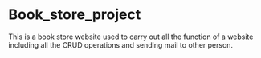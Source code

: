 # Book_store_project
This is a book store website used to carry out all the function of a website including all the CRUD operations and sending mail to other person.
